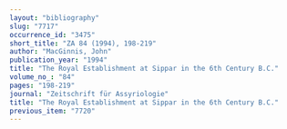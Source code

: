 ```yaml
---
layout: "bibliography"
slug: "7717"
occurrence_id: "3475"
short_title: "ZA 84 (1994), 198-219"
author: "MacGinnis, John"
publication_year: "1994"
title: "The Royal Establishment at Sippar in the 6th Century B.C."
volume_no_: "84"
pages: "198-219"
journal: "Zeitschrift für Assyriologie"
title: "The Royal Establishment at Sippar in the 6th Century B.C."
previous_item: "7720"
---
```

